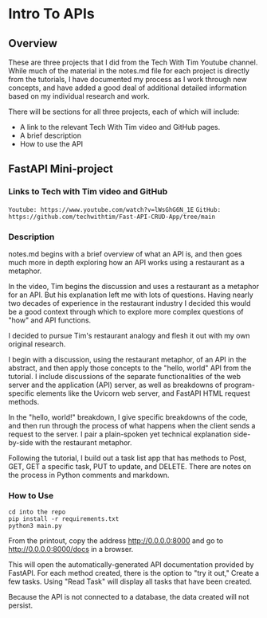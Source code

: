 # Intro To APIs

## Overview

These are three projects that I did from the Tech With Tim Youtube channel. While much of the material in the notes.md file for each project is directly from the tutorials, I have documented my process as I work through new concepts, and have added a good deal of additional detailed information based on my individual research and work.

There will be sections for all three projects, each of which will include:
- A link to the relevant Tech With Tim video and GitHub pages.
- A brief description
- How to use the API


## FastAPI Mini-project

### Links to Tech with Tim video and GitHub
`Youtube: https://www.youtube.com/watch?v=lWsGhG6N_1E`
`GitHub: https://github.com/techwithtim/Fast-API-CRUD-App/tree/main`


### Description

notes.md begins with a brief overview of what an API is, and then goes much more in depth exploring how an API works using a restaurant as a metaphor. 

In the video, Tim begins the discussion and uses a restaurant as a metaphor for an API. But his explanation left me with lots of questions. Having nearly two decades of experience in the restaurant industry I decided this would be a good context through which to explore more complex questions of "how" and API functions.

I decided to pursue Tim's restaurant analogy and flesh it out with my own original research.

I begin with a discussion, using the restaurant metaphor, of an API in the abstract, and then apply those concepts to the "hello, world" API from the tutorial. I include discussions of the separate functionalities of the web server and the application (API) server, as well as breakdowns of program-specific elements like the Uvicorn web server, and FastAPI HTML request methods.

In the "hello, world!" breakdown, I give specific breakdowns of the code, and then run through the process of what happens when the client sends a request to the server. I pair a plain-spoken yet technical explanation side-by-side with the restaurant metaphor.

Following the tutorial, I build out a task list app that has methods to Post, GET, GET a specific task, PUT to update, and DELETE. There are notes on the process in Python comments and markdown.


### How to Use

```
cd into the repo
pip install -r requirements.txt
python3 main.py
```
From the printout, copy the address http://0.0.0.0:8000 and go to http://0.0.0.0:8000/docs in a browser.

This will open the automatically-generated API documentation provided by FastAPI. For each method created, there is the option to "try it out," Create a few tasks. Using "Read Task" will display all tasks that have been created. 

Because the API is not connected to a database, the data created will not persist.



